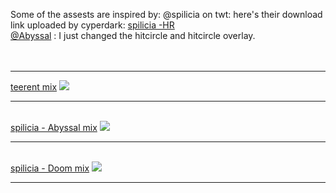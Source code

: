 Some of the assests are inspired by:
     @spilicia on twt: here's their download link uploaded by cyperdark: <a href="osuck.link/s-4006?v=0"> spilicia -HR </a><br>
     <a href="https://x.com/abibsal?lang=en"> @Abyssal</a> : I just changed the hitcircle and hitcircle overlay.<br><br><br>
<hr>
<p><a href="players/teerent/teerent%20mix.osk">teerent mix</a>
<img src="https://i.imgur.com/6E23r4b.jpeg"/><br><hr><br>
<a href="players/teerent/spilicia%20-%20HR-%20Abyssal.osk">spilicia - Abyssal mix</a>
<img src="https://i.imgur.com/3U91rJr.jpeg"/><br><hr><br>
<a href="players/teerent/spilicia%20-%20HR%20-%20Doom.osk">spilicia - Doom mix</a>
<img src="https://i.imgur.com/QKKGyfQ.jpeg"/><br><hr><br>
</p>